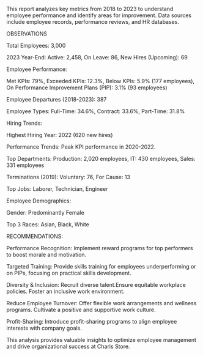 This report analyzes key metrics from 2018 to 2023 to understand employee performance and identify areas for improvement. Data sources include employee records, performance reviews, and HR databases.

OBSERVATIONS 

Total Employees: 3,000

2023 Year-End:
Active: 2,458, On Leave: 86, New Hires (Upcoming): 69

Employee Performance:

Met KPIs: 79%, Exceeded KPIs: 12.3%, Below KPIs: 5.9% (177 employees), On Performance Improvement Plans (PIP): 3.1% (93 employees)

Employee Departures (2018-2023): 387

Employee Types:
Full-Time: 34.6%, Contract: 33.6%, Part-Time: 31.8%

Hiring Trends:

Highest Hiring Year: 2022 (620 new hires)

Performance Trends: Peak KPI performance in 2020-2022.

Top Departments:
Production: 2,020 employees, IT: 430 employees, Sales: 331 employees

Terminations (2019):
Voluntary: 76, For Cause: 13

Top Jobs: Laborer, Technician, Engineer

Employee Demographics:

Gender: Predominantly Female

Top 3 Races: Asian, Black, White

RECOMMENDATIONS:

Performance Recognition: Implement reward programs for top performers to boost morale and motivation.

Targeted Training: Provide skills training for employees underperforming or on PIPs, focusing on practical skills development.

Diversity & Inclusion:
Recruit diverse talent.Ensure equitable workplace policies. Foster an inclusive work environment.

Reduce Employee Turnover:
Offer flexible work arrangements and wellness programs. Cultivate a positive and supportive work culture.

Profit-Sharing: Introduce profit-sharing programs to align employee interests with company goals.

This analysis provides valuable insights to optimize employee management and drive organizational success at Charis Store.
